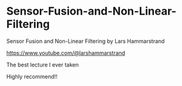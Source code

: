 # Sensor-Fusion-and-Non-Linear-Filtering
Sensor Fusion and Non-Linear Filtering by Lars Hammarstrand

https://www.youtube.com/@larshammarstrand

The best lecture I ever taken

Highly recommend!!
